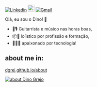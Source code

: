 <!--### Hi there 👋
-->

<!--
**dgrej/dgrej** is a ✨ _special_ ✨ repository because its `README.md` (this file) appears on your GitHub profile.

Here are some ideas to get you started:

- 🔭 I’m currently working on ...
- 🌱 I’m currently learning ...
- 👯 I’m looking to collaborate on ...
- 🤔 I’m looking for help with ...
- 💬 Ask me about ...
- 📫 How to reach me: ...
- 😄 Pronouns: ...
- ⚡ Fun fact: ...
-->
[![Linkedin](https://img.shields.io/badge/-LinkedIn-blue?style=flat&logo=Linkedin&logoColor=white)](https://www.linkedin.com/in/dinogrejo/)
[<img src="https://img.shields.io/github/followers/dgrej?label=follow&style=social" height="22" title="Follow me" />](https://github.com/dgrej) 
[![Gmail](https://img.shields.io/badge/-Gmail-c14438?style=flat&logo=Gmail&logoColor=white)](mailto:dinogrejo@msn.com)

Olá, eu sou o Dino! 🦖

- 🎸🎙️ Guitarrista e músico nas horas boas, 
- 📦🚛 loíistico por profissão e formação, 
- 👨🏽‍💻 apaixonado por tecnologia! 


## about me in: 
[dgrej.github.io/about](https://dgrej.github.io/about)

<a href="https://dgrej.github.io/about" target="_blank"><img src="https://cdn.dribbble.com/users/23118/screenshots/3557982/2.gif" alt="about Dino Grejo" ></a>

